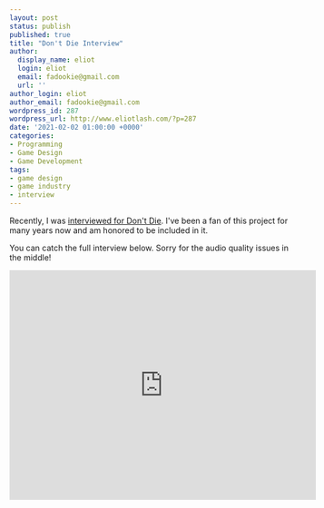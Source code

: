 ```yaml
---
layout: post
status: publish
published: true
title: "Don't Die Interview"
author:
  display_name: eliot
  login: eliot
  email: fadookie@gmail.com
  url: ''
author_login: eliot
author_email: fadookie@gmail.com
wordpress_id: 287
wordpress_url: http://www.eliotlash.com/?p=287
date: '2021-02-02 01:00:00 +0000'
categories:
- Programming
- Game Design
- Game Development
tags:
- game design
- game industry
- interview
---
```


Recently, I was [interviewed for Don't Die](https://nodontdie.com/eliot-lash). I've been a fan of this project for many years now and am honored to be included in it.

You can catch the full interview below. Sorry for the audio quality issues in the middle!

<iframe width="540" height="405" src="https://www.youtube-nocookie.com/embed/dlprSSEluv4?rel=0" frameborder="0" allow="autoplay; encrypted-media" allowfullscreen></iframe>
